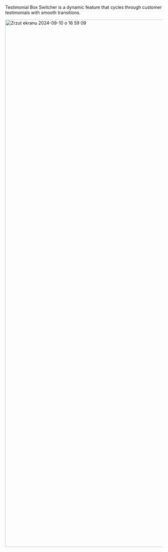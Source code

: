 Testimonial Box Switcher is a dynamic feature that cycles through customer testimonials with smooth transitions.

<img width="1680" alt="Zrzut ekranu 2024-09-10 o 16 59 09" src="https://github.com/user-attachments/assets/0dbcd8a1-4795-4c1a-a9ff-1b44a283f939">
